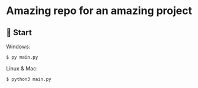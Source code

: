 # Amazing repo for an amazing project

## 🚀 Start
Windows:
```bash
$ py main.py
```

Linux & Mac:
```bash
$ python3 main.py
```
